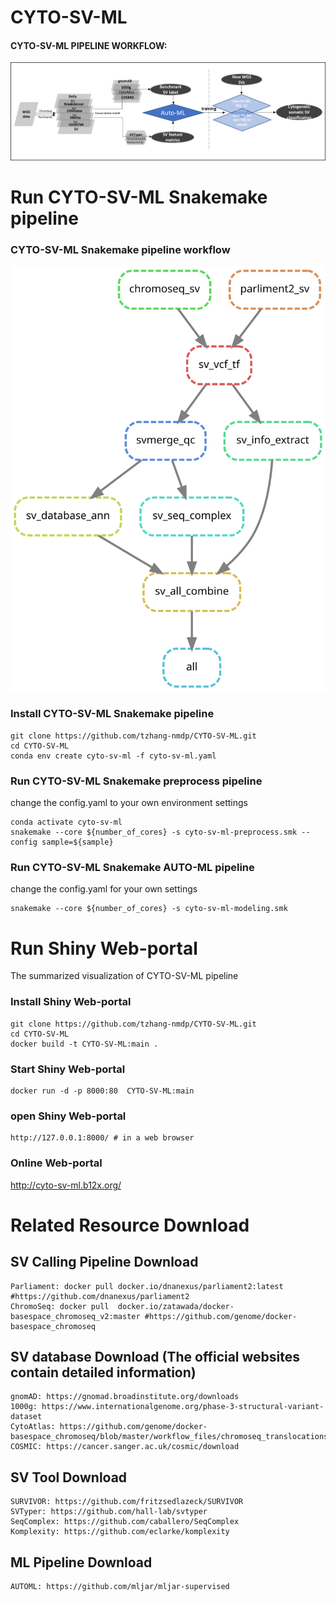 # CYTO-SV-ML
#### CYTO-SV-ML PIPELINE WORKFLOW:
![CYTO-SV-ML PIPELINE WORKFLOW](workflow.png)

# Run CYTO-SV-ML Snakemake pipeline
### CYTO-SV-ML Snakemake pipeline workflow
![CYTO-SV-ML Snakemake Snakemake workflow](cyto-sv-ml_workflow.svg)
### Install CYTO-SV-ML Snakemake pipeline
```
git clone https://github.com/tzhang-nmdp/CYTO-SV-ML.git
cd CYTO-SV-ML
conda env create cyto-sv-ml -f cyto-sv-ml.yaml
```

### Run CYTO-SV-ML Snakemake preprocess pipeline
change the config.yaml to your own environment settings
```
conda activate cyto-sv-ml
snakemake --core ${number_of_cores} -s cyto-sv-ml-preprocess.smk --config sample=${sample}
```
### Run CYTO-SV-ML Snakemake AUTO-ML pipeline
change the config.yaml for your own settings
```
snakemake --core ${number_of_cores} -s cyto-sv-ml-modeling.smk
```

# Run Shiny Web-portal 
The summarized visualization of CYTO-SV-ML pipeline 
### Install Shiny Web-portal
```
git clone https://github.com/tzhang-nmdp/CYTO-SV-ML.git
cd CYTO-SV-ML
docker build -t CYTO-SV-ML:main .
```

### Start Shiny Web-portal
```
docker run -d -p 8000:80  CYTO-SV-ML:main
```

### open Shiny Web-portal
```
http://127.0.0.1:8000/ # in a web browser 
```

### Online Web-portal
http://cyto-sv-ml.b12x.org/


# Related Resource Download
## SV Calling Pipeline Download
```
Parliament: docker pull docker.io/dnanexus/parliament2:latest #https://github.com/dnanexus/parliament2
ChromoSeq: docker pull  docker.io/zatawada/docker-basespace_chromoseq_v2:master #https://github.com/genome/docker-basespace_chromoseq
```

## SV database Download (The official websites contain detailed information)
```
gnomAD: https://gnomad.broadinstitute.org/downloads
1000g: https://www.internationalgenome.org/phase-3-structural-variant-dataset
CytoAtlas: https://github.com/genome/docker-basespace_chromoseq/blob/master/workflow_files/chromoseq_translocations.bedpe
COSMIC: https://cancer.sanger.ac.uk/cosmic/download
```

## SV Tool Download
```
SURVIVOR: https://github.com/fritzsedlazeck/SURVIVOR
SVTyper: https://github.com/hall-lab/svtyper
SeqComplex: https://github.com/caballero/SeqComplex
Komplexity: https://github.com/eclarke/komplexity
```

## ML Pipeline Download
```
AUTOML: https://github.com/mljar/mljar-supervised
```
